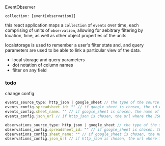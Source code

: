 EventObserver

```
collection: [event[observation]]
```


this react application maps a `collection` of `events` over time, each comprising of units of `observation`, allowing for aebitrary filtering by location, time, as well as other object properties of the units.

localstorage is used to remember a user's filter state and, and query parameters are used to be able to link a particular view of the data.

- local storage and query parameters
- dot notation of column names
- filter on any field



### todo

change config

```javascript
events_source_type: http_json | google_sheet // the type of the source
events_config.spreadsheet_id: "" // if google_sheet is chosen, the id of the spreadsheet
events_config.sheet_name: "" // if google_sheet is chosen, the name of the sheet in the spreadsheet
events_config.json_url // if http_json is chosen, the url where the JSON can be requested from

observations_source_type: http_json | google_sheet // the type of the source
observations_config.spreadsheet_id: "" // if google_sheet is chosen, the id of the spreadsheet
observations_config.sheet_name: "" // if google_sheet is chosen, the name of the sheet in the spreadsheet
observations_config.json_url // if http_json is chosen, the url where the JSON can be requested from
```
